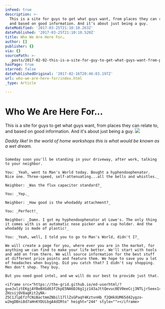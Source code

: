 ```yaml
---
inFeed: true
description: >-
  This is a site for guys to get what guys want, from places they can relate to,
  and based on good information. And it’s about just being a guy.
dateModified: '2017-03-25T21:10:10.263Z'
datePublished: '2017-03-25T21:10:10.520Z'
title: Who We Are Here For…
author: []
publisher: {}
via: {}
sourcePath: >-
  _posts/2017-02-02-this-is-a-site-for-guy-to-get-what-guys-want-from-places-the.md
hasPage: true
starred: false
datePublishedOriginal: '2017-02-16T20:46:03.197Z'
url: who-we-are-here-for/index.html
_type: Article

---
```

# Who We Are Here For...

This is a site for guys to get what guys want, from places they can relate to, and based on good information. And it's about just being a guy.
![](https://the-grid-user-content.s3-us-west-2.amazonaws.com/402c22d2-e86a-42d8-a150-882bfbefa289.jpg)

_Daddy like! In the world of home workshops this is what would be known as a wet dream._

~~~~~~~~~~~~~~~~~~~~~~~~~~~~~~~~~~~~~~~~~~~~~~~~~~~~~~~~~~~~~~

Someday soon you'll be standing in your driveway, after work, talking to your neighbor.

You: _Yeah, went to Man's World today. Bought a hyphendoophenator. Nice one. Three-speed, self-attenuating...all the bells and whistles._

Neighbor: _Was the flux capacitor standard?_

You: _Yep._

Neighbor: _How good is the whodaddy attachment?_

You: _Perfect!_

Neighbor: _Damn. I got my hyphendoophenator at Lowe's. The only thing it comes with is an automatic nose picker and a cup holder. And the whodaddy is made of plastic!_

You: _Yeah, well, I told you to go to Man's World, didn't I?_

We will create a page for you, where ever you are in the market, for anything we can find to make your life better. We'll start with tools and add on from there. We will source information for the best stuff at different price points and feature them. We hope to save you a lot of headaches when buying. Did you catch that? I didn't say shopping. Men don't shop. They buy.

But you need good intel, and we will do our best to provide just that.

<iframe src="https://the-grid.github.io/ed-userhtml/?g=eJxlztEKgjAYBeBXGd63f2kpE5NA6DJ6g1jz143aJttQevuc0EV0eeCcj3NTLjrSeex1rEkjiPI4nDIV4xRqgGVZ6PDS8umpdAam1A7A-ZHzsijOV8agKit2yNk-Z5C1JlpEfzfCNiBactmmZNbil17llZsGPaqY4KztvnHb_f2QHkXUM65d42ygzo-w2mgDBni8d7aHnKYDUibgA4dIRto" height="244" style=""></iframe>